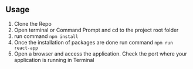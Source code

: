 ## Usage
1. Clone the Repo
2. Open terminal or Command Prompt and cd to the project root folder
3. run command `npm install`
4. Once the installation of packages are done run command `npm run react-app`
5. Open a browser and access the application. Check the port where your application is running in Terminal
